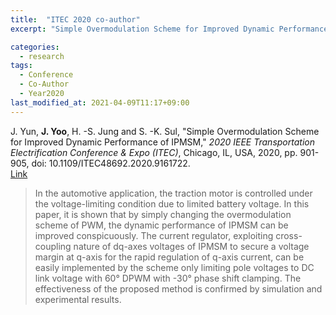 ```yaml
---
title:  "ITEC 2020 co-author"
excerpt: "Simple Overmodulation Scheme for Improved Dynamic Performance of IPMSM."

categories:
  - research
tags:
  - Conference
  - Co-Author
  - Year2020
last_modified_at: 2021-04-09T11:17+09:00
---
```


J. Yun, **J. Yoo**, H. -S. Jung and S. -K. Sul, "Simple Overmodulation Scheme for Improved Dynamic Performance of IPMSM," *2020 IEEE Transportation Electrification Conference & Expo (ITEC)*, Chicago, IL, USA, 2020, pp. 901-905, doi: 10.1109/ITEC48692.2020.9161722.  
[Link](https://ieeexplore.ieee.org/document/9161722)  
  
>In the automotive application, the traction motor is controlled under the voltage-limiting condition due to limited battery voltage. In this paper, it is shown that by simply changing the overmodulation scheme of PWM, the dynamic performance of IPMSM can be improved conspicuously. The current regulator, exploiting cross-coupling nature of dq-axes voltages of IPMSM to secure a voltage margin at q-axis for the rapid regulation of q-axis current, can be easily implemented by the scheme only limiting pole voltages to DC link voltage with 60° DPWM with -30° phase shift clamping. The effectiveness of the proposed method is confirmed by simulation and experimental results.
